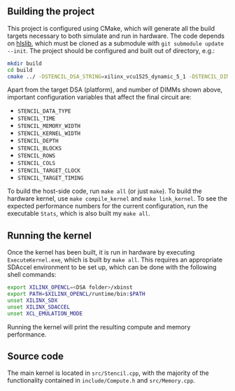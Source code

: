 Building the project
--------------------

This project is configured using CMake, which will generate all the build targets necessary to both simulate and run in hardware. The code depends on [hlslib](https://github.com/definelicht/hlslib), which must be cloned as a submodule with `git submodule update --init`.  The project should be configured and built out of directory, e.g.: 

```sh
mkdir build 
cd build 
cmake ../ -DSTENCIL_DSA_STRING=xilinx_vcu1525_dynamic_5_1 -DSTENCIL_DIMMS=2
```

Apart from the target DSA (platform), and number of DIMMs shown above, important configuration variables that affect the final circuit are:

- `STENCIL_DATA_TYPE`
- `STENCIL_TIME`
- `STENCIL_MEMORY_WIDTH`
- `STENCIL_KERNEL_WIDTH`
- `STENCIL_DEPTH`
- `STENCIL_BLOCKS`
- `STENCIL_ROWS`
- `STENCIL_COLS`
- `STENCIL_TARGET_CLOCK`
- `STENCIL_TARGET_TIMING`

To build the host-side code, run `make all` (or just `make`). To build the hardware kernel, use `make compile_kernel` and `make link_kernel`. To see the expected performance numbers for the current configuration, run the executable `Stats`, which is also built my `make all`.

Running the kernel
------------------

Once the kernel has been built, it is run in hardware by executing `ExecuteKernel.exe`, which is built by `make all`. This requires an appropriate SDAccel environment to be set up, which can be done with the following shell commands:

```sh
export XILINX_OPENCL=<DSA folder>/xbinst
export PATH=$XILINX_OPENCL/runtime/bin:$PATH
unset XILINX_SDX
unset XILINX_SDACCEL
unset XCL_EMULATION_MODE
```

Running the kernel will print the resulting compute and memory performance.

Source code
-----------

The main kernel is located in `src/Stencil.cpp`, with the majority of the functionality contained in `include/Compute.h` and `src/Memory.cpp`.
